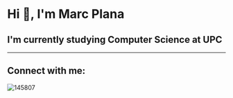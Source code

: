 # Hi 👋, I'm Marc Plana

## I'm currently studying Computer Science at UPC

---

## Connect with me:
![145807](https://github.com/user-attachments/assets/adcce794-cbf4-4ab4-97eb-b30a96147a1f)
